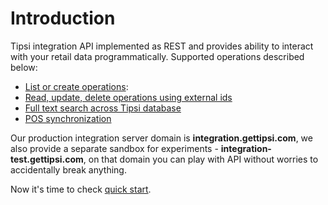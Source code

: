 # Introduction

Tipsi integration API implemented as REST and provides ability to interact with your retail data programmatically.
Supported operations described below:

* [List or create operations](/crud-operations.md):
* [Read, update, delete operations using external ids](/access-using-external-id.md)
* [Full text search across Tipsi database](/full-text-search.md)
* [POS synchronization](/pos-sync.md)

Our production integration server domain is **integration.gettipsi.com**, we also provide a separate sandbox for experiments - **integration-test.gettipsi.com**, on that domain you can play with API without worries to accidentally break anything.

Now it's time to check [quick start](/quick-start.md).